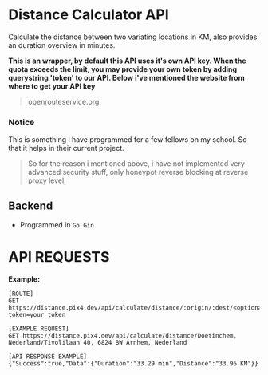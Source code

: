 # Distance Calculator API
Calculate the distance between two variating locations in KM, also provides an duration overview in minutes.

**This is an wrapper, by default this API uses it's own API key. When the quota exceeds the limit, you may provide your own token by adding querystring 'token' to our API. Below i've mentioned the website from where to get your API key**
> openrouteservice.org

### Notice
This is something i have programmed for a few fellows on my school. So that it helps in their current project.


> So for the reason i mentioned above, i have not implemented very advanced security stuff, only honeypot reverse blocking at reverse proxy level.

## Backend
- Programmed in `Go Gin`

# API REQUESTS
**Example:**
```
[ROUTE]
GET https://distance.pix4.dev/api/calculate/distance/:origin/:dest/<optional>?token=your_token

[EXAMPLE REQUEST]
GET https://distance.pix4.dev/api/calculate/distance/Doetinchem, Nederland/Tivolilaan 40, 6824 BW Arnhem, Nederland

[API RESPONSE EXAMPLE]
{"Success":true,"Data":{"Duration":"33.29 min","Distance":"33.96 KM"}}
```
